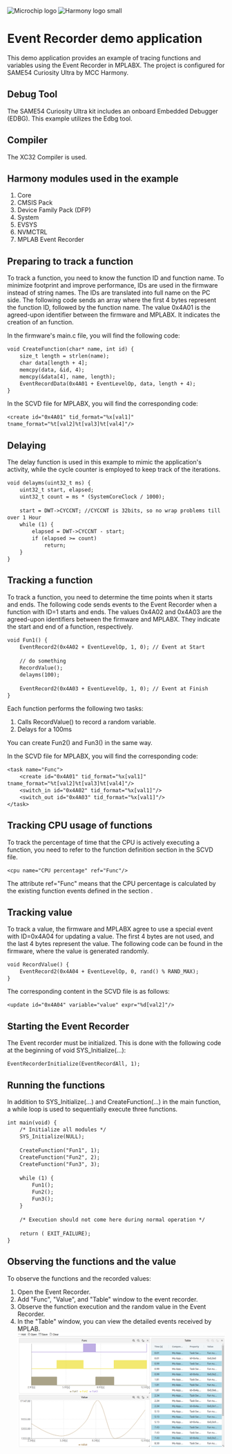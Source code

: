 ![Microchip logo](https://raw.githubusercontent.com/wiki/Microchip-MPLAB-Harmony/Microchip-MPLAB-Harmony.github.io/images/microchip_logo.png)
![Harmony logo small](https://raw.githubusercontent.com/wiki/Microchip-MPLAB-Harmony/Microchip-MPLAB-Harmony.github.io/images/microchip_mplab_harmony_logo_small.png)

# Event Recorder demo application
This demo application provides an example of tracing functions and variables using the Event Recorder in MPLABX. The project is configured for SAME54 Curiosity Ultra by MCC Harmony.

## Debug Tool
The SAME54 Curiosity Ultra kit includes an onboard Embedded Debugger (EDBG). This example utilizes the Edbg tool.

## Compiler
The XC32 Compiler is used.

## Harmony modules used in the example
1. Core
2. CMSIS Pack
3. Device Family Pack (DFP)
4. System
5. EVSYS
6. NVMCTRL
7. MPLAB Event Recorder

## Preparing to track a function
To track a function, you need to know the function ID and function name. To minimize footprint and improve performance, IDs are used in the firmware instead of string names. The IDs are translated into full name on the PC side. The following code sends an array where the first 4 bytes represent the function ID, followed by the function name. The value 0x4A01 is the agreed-upon identifier between the firmware and MPLABX. It indicates the creation of an function.

In the firmware's main.c file, you will find the following code:
```
void CreateFunction(char* name, int id) {
    size_t length = strlen(name);
    char data[length + 4];
    memcpy(data, &id, 4);
    memcpy(&data[4], name, length);
    EventRecordData(0x4A01 + EventLevelOp, data, length + 4);
}
```
In the SCVD file for MPLABX, you will find the corresponding code:
```
<create id="0x4A01" tid_format="%x[val1]" tname_format="%t[val2]%t[val3]%t[val4]"/>
```

## Delaying
The delay function is used in this example to mimic the application's activity, while the cycle counter is employed to keep track of the iterations.
```
void delayms(uint32_t ms) {
    uint32_t start, elapsed;
    uint32_t count = ms * (SystemCoreClock / 1000);

    start = DWT->CYCCNT; //CYCCNT is 32bits, so no wrap problems till over 1 Hour
    while (1) {
        elapsed = DWT->CYCCNT - start;
        if (elapsed >= count)
            return;
    }
}
```

## Tracking a function
To track a function, you need to determine the time points when it starts and ends. The following code sends events to the Event Recorder when a function with ID=1 starts and ends. The values 0x4A02 and 0x4A03 are the agreed-upon identifiers between the firmware and MPLABX. They indicate the start and end of a function, respectively.
```
void Fun1() {
    EventRecord2(0x4A02 + EventLevelOp, 1, 0); // Event at Start

    // do something
    RecordValue();
    delayms(100);

    EventRecord2(0x4A03 + EventLevelOp, 1, 0); // Event at Finish
}
```
Each function performs the following two tasks:
1. Calls RecordValue() to record a random variable.
2. Delays for a 100ms  

You can create Fun2() and Fun3() in the same way.

In the SCVD file for MPLABX, you will find the corresponding code:
```
<task name="Func">
    <create id="0x4A01" tid_format="%x[val1]" tname_format="%t[val2]%t[val3]%t[val4]"/>
    <switch_in id="0x4A02" tid_format="%x[val1]"/>
    <switch_out id="0x4A03" tid_format="%x[val1]"/>
</task>
```

## Tracking CPU usage of functions
To track the percentage of time that the CPU is actively executing a function, you need to refer to the function definition section in the SCVD file.
```
<cpu name="CPU percentage" ref="Func"/>
```
The attribute ref="Func" means that the CPU percentage is calculated by the existing function events defined in the section <task name="Func">.

## Tracking value
To track a value, the firmware and MPLABX agree to use a special event with ID=0x4A04 for updating a value. The first 4 bytes are not used, and the last 4 bytes represent the value. The following code can be found in the firmware, where the value is generated randomly.

```
void RecordValue() {
    EventRecord2(0x4A04 + EventLevelOp, 0, rand() % RAND_MAX);
}
```
The corresponding content in the SCVD file is as follows:
```
<update id="0x4A04" variable="value" expr="%d[val2]"/>
```

## Starting the Event Recorder
The Event recorder must be initialized. This is done with the following code at the beginning of void SYS_Initialize(...):
```
EventRecorderInitialize(EventRecordAll, 1);
```

## Running the functions
In addition to SYS_Initialize(...) and CreateFunction(...) in the main function, a while loop is used to sequentially execute three functions.
```
int main(void) {
    /* Initialize all modules */
    SYS_Initialize(NULL);

    CreateFunction("Fun1", 1);
    CreateFunction("Fun2", 2);
    CreateFunction("Fun3", 3);

    while (1) {
        Fun1();
        Fun2();
        Fun3();
    }

    /* Execution should not come here during normal operation */

    return ( EXIT_FAILURE);
}
```
## Observing the functions and the value
To observe the functions and the recorded values:
1. Open the Event Recorder.
2. Add "Func", "Value", and "Table" window to the event recorder.
3. Observe the function execution and the random value in the Event Recorder.
4. In the "Table" window, you can view the detailed events received by MPLAB.
![](imgs/plots.png)

